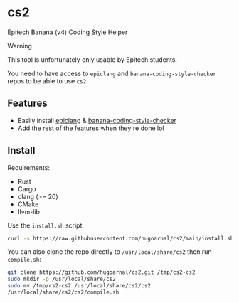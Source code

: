 # cs2

Epitech Banana (v4) Coding Style Helper

> [!WARNING]
> This tool is unfortunately only usable by Epitech students.
>
> You need to have access to `epiclang` and `banana-coding-style-checker` repos to be able to use `cs2`.

## Features

- Easily install [epiclang](https://github.com/Epitech/epiclang) & [banana-coding-style-checker](https://github.com/Epitech/banana-coding-style-checker)
- Add the rest of the features when they're done lol <!-- TODO: do it -->

## Install

Requirements:
- Rust
- Cargo
- clang (>= 20)
- CMake
- llvm-lib

Use the `install.sh` script:

```sh
curl -s https://raw.githubusercontent.com/hugoarnal/cs2/main/install.sh | sh
```

You can also clone the repo directly to `/usr/local/share/cs2` then run `compile.sh`:
```sh
git clone https://github.com/hugoarnal/cs2.git /tmp/cs2-cs2
sudo mkdir -p /usr/local/share/cs2
sudo mv /tmp/cs2-cs2 /usr/local/share/cs2/cs2
/usr/local/share/cs2/cs2/compile.sh
```
